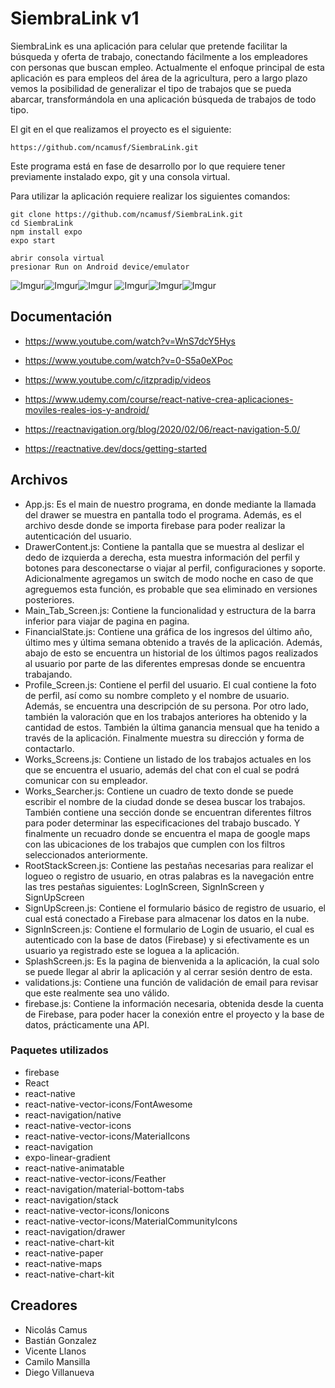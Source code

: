 # SiembraLink v1



SiembraLink es una aplicación para celular que pretende facilitar la búsqueda y oferta de trabajo, conectando fácilmente a los empleadores con personas que buscan empleo. Actualmente el enfoque principal de esta aplicación es para empleos del área de la agricultura, pero a largo plazo vemos la posibilidad de generalizar el tipo de trabajos que se pueda abarcar, transformándola en una aplicación  búsqueda de trabajos de todo tipo.

El git en el que realizamos el proyecto es el siguiente:

	https://github.com/ncamusf/SiembraLink.git

Este programa está en fase de desarrollo por lo que requiere tener previamente instalado expo, git y una consola virtual.

Para utilizar la aplicación requiere realizar los siguientes comandos:

	git clone https://github.com/ncamusf/SiembraLink.git
	cd SiembraLink
	npm install expo
	expo start

	abrir consola virtual
	presionar Run on Android device/emulator

![Imgur](https://i.imgur.com/OfQUJp7.png?3)![Imgur](https://i.imgur.com/kTsZpSl.png?2)![Imgur](https://i.imgur.com/kMZZmtC.png?2)
![Imgur](https://i.imgur.com/adeOzK6.png?2)![Imgur](https://i.imgur.com/DK7YFb2.png?2)![Imgur](https://i.imgur.com/WXXo5nB.png?2)


<h2>Documentación</h2>

* https://www.youtube.com/watch?v=WnS7dcY5Hys

* https://www.youtube.com/watch?v=0-S5a0eXPoc

* https://www.youtube.com/c/itzpradip/videos

* https://www.udemy.com/course/react-native-crea-aplicaciones-moviles-reales-ios-y-android/
	
* https://reactnavigation.org/blog/2020/02/06/react-navigation-5.0/

* https://reactnative.dev/docs/getting-started


<h2>Archivos</h2>

* App.js: Es el main de nuestro programa, en donde mediante la llamada del drawer se muestra en pantalla todo el programa. Además, es el archivo desde donde se importa firebase para poder realizar la autenticación del usuario.
* DrawerContent.js: Contiene la pantalla que se muestra al deslizar el dedo de izquierda a derecha, esta muestra información del perfil y botones para desconectarse o viajar al perfil, configuraciones y soporte. Adicionalmente agregamos un switch de modo noche en caso de que agreguemos esta función, es probable que sea eliminado en versiones posteriores.
* Main_Tab_Screen.js: Contiene la funcionalidad y estructura de la barra inferior para viajar de pagina en pagina.
* FinancialState.js: Contiene una gráfica de los ingresos del último año, último mes y última semana obtenido a través de la aplicación. Además, abajo de esto se encuentra un historial de los últimos pagos realizados al usuario por parte de las diferentes empresas donde se encuentra trabajando.
* Profile_Screen.js: Contiene el perfil del usuario. El cual contiene la foto de perfil, así como su nombre completo y el nombre de usuario. Además, se encuentra una descripción de su persona. Por otro lado, también la valoración que en los trabajos anteriores ha obtenido y la cantidad de estos. También la última ganancia mensual que ha tenido a través de la aplicación. Finalmente muestra su dirección y forma de contactarlo.
* Works_Screens.js: Contiene un listado de los trabajos actuales en los que se encuentra el usuario, además del chat con el cual se podrá comunicar con su empleador.
* Works_Searcher.js: Contiene un cuadro de texto donde se puede escribir el nombre de la ciudad donde se desea buscar los trabajos. También contiene una sección donde se encuentran diferentes filtros para poder determinar las especificaciones del trabajo buscado. Y finalmente un recuadro donde se encuentra el mapa de google maps con las ubicaciones de los trabajos que cumplen con los filtros seleccionados anteriormente.
* RootStackScreen.js: Contiene las pestañas necesarias para realizar el logueo o registro de usuario, en otras palabras es la navegación entre las tres pestañas siguientes: LogInScreen, SignInScreen y SignUpScreen
* SignUpScreen.js: Contiene el formulario básico de registro de usuario, el cual está conectado a Firebase para almacenar los datos en la nube.
* SignInScreen.js: Contiene el formulario de Login de usuario, el cual es autenticado con la base de datos (Firebase) y si efectivamente es un usuario ya registrado este se loguea a la aplicación.
* SplashScreen.js: Es la pagina de bienvenida a la aplicación, la cual solo se puede llegar al abrir la aplicación y al cerrar sesión dentro de esta.
* validations.js: Contiene una función de validación de email para revisar que este realmente sea uno válido.
* firebase.js: Contiene la información necesaria, obtenida desde la cuenta de Firebase, para poder hacer la conexión entre el proyecto y la base de datos, prácticamente una API.



<h3> Paquetes utilizados </h3>

* firebase
* React
* react-native
* react-native-vector-icons/FontAwesome
* react-navigation/native
* react-native-vector-icons
* react-native-vector-icons/MaterialIcons
* react-navigation
* expo-linear-gradient
* react-native-animatable
* react-native-vector-icons/Feather
* react-navigation/material-bottom-tabs
* react-navigation/stack
* react-native-vector-icons/Ionicons
* react-native-vector-icons/MaterialCommunityIcons
* react-navigation/drawer
* react-native-chart-kit
* react-native-paper
* react-native-maps
* react-native-chart-kit


<h2>Creadores</h2>

* Nicolás Camus
* Bastián Gonzalez
* Vicente Llanos
* Camilo Mansilla
* Diego Villanueva
